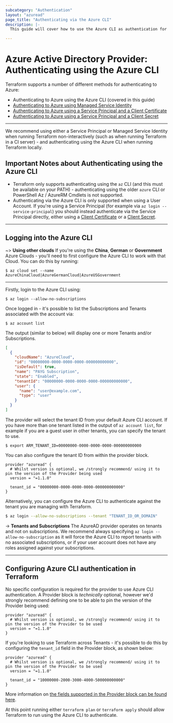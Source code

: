 ```yaml
---
subcategory: "Authentication"
layout: "azuread"
page_title: "Authenticating via the Azure CLI"
description: |-
  This guide will cover how to use the Azure CLI as authentication for the Azure Active Directory Provider.

---
```


# Azure Active Directory Provider: Authenticating using the Azure CLI

Terraform supports a number of different methods for authenticating to Azure:

* Authenticating to Azure using the Azure CLI (covered in this guide)
* [Authenticating to Azure using Managed Service Identity](managed_service_identity.html)
* [Authenticating to Azure using a Service Principal and a Client Certificate](service_principal_client_certificate.html)
* [Authenticating to Azure using a Service Principal and a Client Secret](service_principal_client_secret.html)

---

We recommend using either a Service Principal or Managed Service Identity when running Terraform non-interactively (such as when running Terraform in a CI server) - and authenticating using the Azure CLI when running Terraform locally.

## Important Notes about Authenticating using the Azure CLI

* Terraform only supports authenticating using the `az` CLI (and this must be available on your PATH) - authenticating using the older `azure` CLI or PowerShell Az / AzureRM Cmdlets is not supported.
* Authenticating via the Azure CLI is only supported when using a User Account. If you're using a Service Principal (for example via `az login --service-principal`) you should instead authenticate via the Service Principal directly, either using a [Client Certificate](service_principal_client_certificate.html) or a [Client Secret](service_principal_client_secret.html).

---

## Logging into the Azure CLI

~> **Using other clouds** If you're using the **China**, **German** or **Government** Azure Clouds - you'll need to first configure the Azure CLI to work with that Cloud.  You can do this by running:

```shell
$ az cloud set --name AzureChinaCloud|AzureGermanCloud|AzureUSGovernment
```

---

Firstly, login to the Azure CLI using:

```shell
$ az login --allow-no-subscriptions
```

Once logged in - it's possible to list the Subscriptions and Tenants associated with the account via:

```shell
$ az account list
```

The output (similar to below) will display one or more Tenants and/or Subscriptions.

```json
[
  {
    "cloudName": "AzureCloud",
    "id": "00000000-0000-0000-0000-000000000000",
    "isDefault": true,
    "name": "PAYG Subscription",
    "state": "Enabled",
    "tenantId": "00000000-0000-0000-0000-000000000000",
    "user": {
      "name": "user@example.com",
      "type": "user"
    }
  }
]
```

The provider will select the tenant ID from your default Azure CLI account. If you have more than one tenant listed in the output of `az account list`, for example if you are a guest user in other tenants, you can specify the tenant to use.

```shell
$ export ARM_TENANT_ID=00000000-0000-0000-0000-000000000000
```

You can also configure the tenant ID from within the provider block.

```hcl
provider "azuread" {
  # Whilst version is optional, we /strongly recommend/ using it to pin the version of the Provider being used
  version = "=1.1.0"

  tenant_id = "00000000-0000-0000-0000-000000000000"
}
```

Alternatively, you can configure the Azure CLI to authenticate against the tenant you are managing with Terraform.

```bash
$ az login --allow-no-subscriptions --tenant "TENANT_ID_OR_DOMAIN"
```

-> **Tenants and Subscriptions** The AzureAD provider operates on tenants and not on subscriptions. We recommend always specifying `az login --allow-no-subscription` as it will force the Azure CLI to report tenants with no associated subscriptions, or if your user account does not have any roles assigned against your subscriptions.

---

## Configuring Azure CLI authentication in Terraform

No specific configuration is required for the provider to use Azure CLI authentication. A Provider block is _technically_ optional, however we'd strongly recommend defining one to be able to pin the version of the Provider being used:

```hcl
provider "azuread" {
  # Whilst version is optional, we /strongly recommend/ using it to pin the version of the Provider to be used
  version = "=1.1.0"
}
```

If you're looking to use Terraform across Tenants - it's possible to do this by configuring the `tenant_id` field in the Provider block, as shown below:

```hcl
provider "azuread" {
  # Whilst version is optional, we /strongly recommend/ using it to pin the version of the Provider to be used
  version = "=1.1.0"

  tenant_id = "10000000-2000-3000-4000-500000000000"
}
```

More information on [the fields supported in the Provider block can be found here](../index.html#argument-reference).

At this point running either `terraform plan` or `terraform apply` should allow Terraform to run using the Azure CLI to authenticate.
